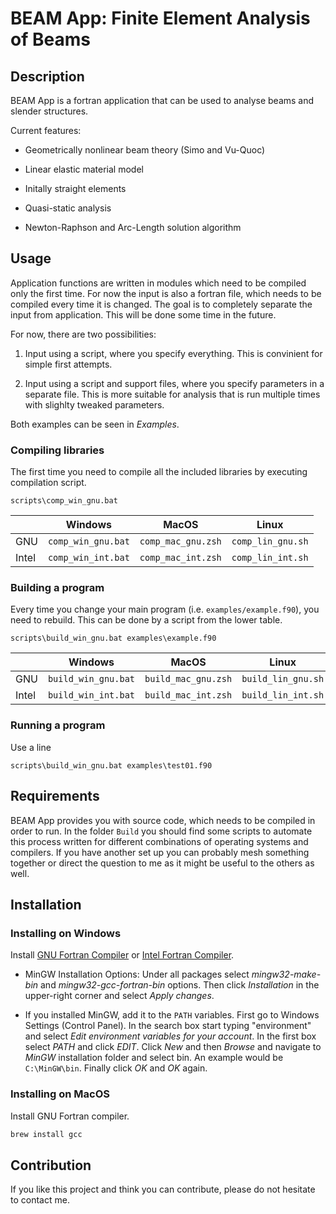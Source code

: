 # BEAM App: Finite Element Analysis of Beams

## Description

BEAM App is a fortran application that can be used to analyse beams and slender structures.

Current features:

* Geometrically nonlinear beam theory (Simo and Vu-Quoc)

* Linear elastic material model

* Initally straight elements

* Quasi-static analysis

* Newton-Raphson and Arc-Length solution algorithm

## Usage

Application functions are written in modules which need to be compiled only the first time. For now the input is also a fortran file, which needs to be compiled every time it is changed. The goal is to completely separate the input from application. This will be done some time in the future.

For now, there are two possibilities:

1. Input using a script, where you specify everything. This is convinient for simple first attempts.

2. Input using a script and support files, where you specify parameters in a separate file. This is more suitable for analysis that is run multiple times with slighlty tweaked parameters.

Both examples can be seen in *Examples*.

### Compiling libraries

The first time you need to compile all the included libraries by executing compilation script.

```batch
scripts\comp_win_gnu.bat
```


|       | Windows            | MacOS              | Linux             |
|-------|--------------------|--------------------|-------------------|
| GNU   | `comp_win_gnu.bat` | `comp_mac_gnu.zsh` | `comp_lin_gnu.sh` |
| Intel | `comp_win_int.bat` | `comp_mac_int.zsh` | `comp_lin_int.sh` |

### Building a program

Every time you change your main program (i.e. `examples/example.f90`), you need to rebuild. This can be done by a script from the lower table.

```batch
scripts\build_win_gnu.bat examples\example.f90
```

|       | Windows            | MacOS              | Linux             |
|-------|--------------------|--------------------|-------------------|
| GNU   | `build_win_gnu.bat` | `build_mac_gnu.zsh` | `build_lin_gnu.sh` |
| Intel | `build_win_int.bat` | `build_mac_int.zsh` | `build_lin_int.sh` |


### Running a program

Use a line
```batch
scripts\build_win_gnu.bat examples\test01.f90
```

## Requirements

BEAM App provides you with source code, which needs to be compiled in order to run. In the folder `Build` you should find some scripts to automate this process written for different combinations of operating systems and compilers. If you have another set up you can probably mesh something together or direct the question to me as it might be useful to the others as well.

## Installation

### Installing on Windows

Install [GNU Fortran Compiler](https://gcc.gnu.org/wiki/GFortranBinaries) or [Intel Fortran Compiler](https://software.intel.com/content/www/us/en/develop/tools/compilers/fortran-compilers.html).

 * MinGW Installation Options: Under all packages select *mingw32-make-bin* and *mingw32-gcc-fortran-bin* options. Then click *Installation* in the upper-right corner and select *Apply changes*.

 * If you installed MinGW, add it to the `PATH` variables. First go to Windows Settings (Control Panel). In the search box start typing "environment" and select *Edit environment variables for your account*. In the first box select *PATH* and click *EDIT*. Click *New* and then *Browse* and navigate to *MinGW* installation folder and select bin. An example would be `C:\MinGW\bin`. Finally click *OK* and *OK* again.

### Installing on MacOS

Install GNU Fortran compiler.

``` zsh
brew install gcc
```


## Contribution

If you like this project and think you can contribute, please do not hesitate to contact me.









